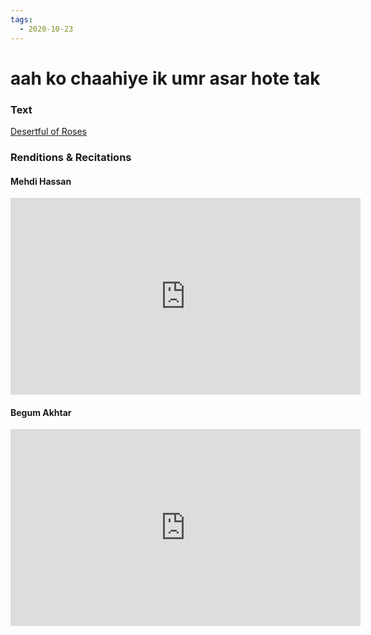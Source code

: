 ```yaml
---
tags:
  - 2020-10-23
---
```

# aah ko chaahiye ik umr asar hote tak

### Text
[Desertful of Roses](http://www.columbia.edu/itc/mealac/pritchett/00ghalib/078/index_078.html)

### Renditions & Recitations

#### Mehdi Hassan

<iframe width="560" height="315" src="https://www.youtube.com/embed/3Yz1hb3m1sU" title="YouTube video player" frameborder="0" allow="accelerometer; autoplay; clipboard-write; encrypted-media; gyroscope; picture-in-picture" allowfullscreen></iframe>

#### Begum Akhtar

<iframe width="560" height="315" src="https://www.youtube.com/embed/GOxxEH0CR04" title="YouTube video player" frameborder="0" allow="accelerometer; autoplay; clipboard-write; encrypted-media; gyroscope; picture-in-picture" allowfullscreen></iframe>

